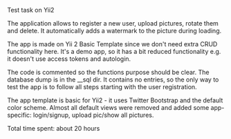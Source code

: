 Test task on Yii2

The application allows to register a new user, upload pictures, rotate them and delete. It automatically adds a watermark to the picture during loading.

The app is made on Yii 2 Basic Template since we don't need extra CRUD functionality here. It's a demo app, so it has a bit reduced functionality e.g. it doesn't use access tokens and autologin.

The code is commented so the functions purpose should be clear.
The database dump is in the __sql dir. It contains no entries, so the only way to test the app is to follow all steps starting with the user registration.

The app template is basic for Yii2 - it uses Twitter Bootstrap and the default color scheme. Almost all default views were removed and added some app-specific: login/signup, upload pic/show all pictures.

Total time spent: about 20 hours